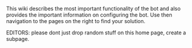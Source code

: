 This wiki describes the most important functionality of the bot and also provides the important information on configuring the bot. Use then navigation to the pages on the right to find your solution.

EDITORS: please dont just drop random stuff on this home page, create a subpage.